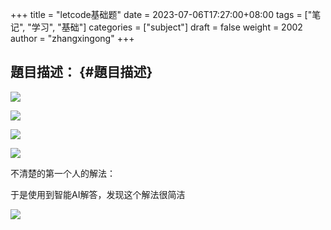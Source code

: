 +++
title = "letcode基础题"
date = 2023-07-06T17:27:00+08:00
tags = ["笔记", "学习", "基础"]
categories = ["subject"]
draft = false
weight = 2002
author = "zhangxingong"
+++

## 題目描述： {#題目描述}

![](/img/17-20-21_screenshot.png)

![](/img/17-26-10_screenshot.png)

![](/img/17-21-54_screenshot.png)

![](/img/17-22-48_screenshot.png)

不清楚的第一个人的解法：

于是使用到智能AI解答，发现这个解法很简洁

![](/img/17-24-46_screenshot.png)
